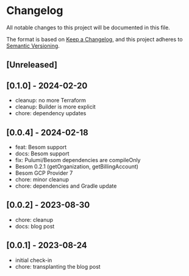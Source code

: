 # Changelog
All notable changes to this project will be documented in this file.

The format is based on [Keep a Changelog](https://keepachangelog.com/en/1.0.0/),
and this project adheres to [Semantic Versioning](https://semver.org/spec/v2.0.0.html).

## [Unreleased]

## [0.1.0] - 2024-02-20
- cleanup: no more Terraform
- cleanup: Builder is more explicit
- chore: dependency updates

## [0.0.4] - 2024-02-18
- feat: Besom support
- docs: Besom support
- fix: Pulumi/Besom dependencies are compileOnly
- Besom 0.2.1 (getOrganization, getBillingAccount)
- Besom GCP Provider 7
- chore: minor cleanup
- chore: dependencies and Gradle update

## [0.0.2] - 2023-08-30
- chore: cleanup
- docs: blog post

## [0.0.1] - 2023-08-24
- initial check-in
- chore: transplanting the blog post
